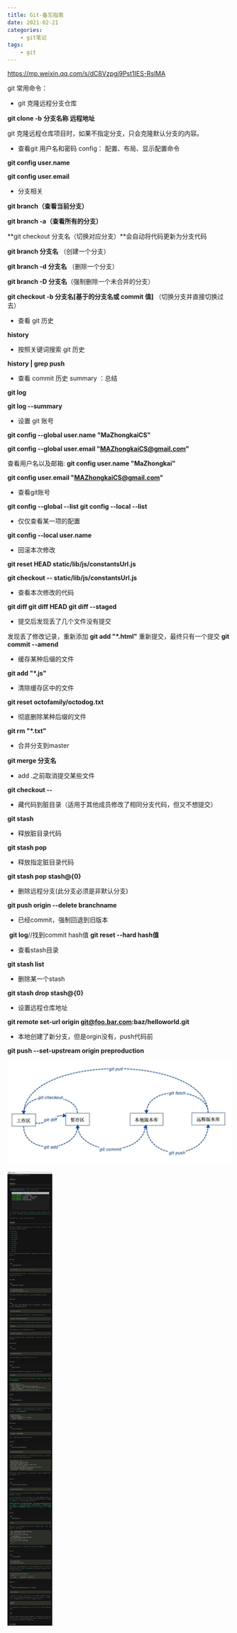 ```yaml
---
title: Git-备忘指南
date: 2021-02-21
categories: 
    - git笔记
tags:
    - git
---
```


https://mp.weixin.qq.com/s/dC8Vzpgj9Pst1IES-RslMA

git 常用命令：

- git 克隆远程分支仓库

**git clone -b** **分支名称 远程地址**

git 克隆远程仓库项目时，如果不指定分支，只会克隆默认分支的内容。

- 查看git 用户名和密码      config： 配置、布局、显示配置命令

**git config user.name**   

**git config user.email**

- 分支相关

**git branch（查看当前分支）** 

**git branch -a（查看所有的分支）**

**git checkout 分支名（切换对应分支）**会自动将代码更新为分支代码

**git branch 分支名** （创建一个分支）

**git branch -d** **分支名** （删除一个分支）

**git branch -D 分支名**（强制删除一个未合并的分支）

**git checkout -b 分支名[基于的分支名或 commit 值]** （切换分支并直接切换过去）

- 查看 git 历史

**history**

- 按照关键词搜索 git 历史

**history | grep push**

- 查看 commit 历史       summary ：总结

**git log** 

**git log --summary**

- 设置 git 账号

**git config --global user.name "MaZhongkaiCS"** 

**git config --global user.email "MAZhongkaiCS@gmail.com"**

查看用户名以及邮箱: **git config user.name "MaZhongkai"** 

**git config user.email "MAZhongkaiCS@gmail.com"**

- 查看git账号

**git config --global --list git config --local --list**

- 仅仅查看某一项的配置

**git config --local user.name**

- 回滚本次修改

**git reset HEAD static/lib/js/constantsUrl.js**

**git checkout -- 	static/lib/js/constantsUrl.js**

- 查看本次修改的代码

**git diff git diff HEAD git diff --staged**

- 提交后发现丢了几个文件没有提交

发现丢了修改记录，重新添加 **git add "\*.html"** 重新提交，最终只有一个提交 **git commit --amend**

- 缓存某种后缀的文件

**git add "\*.js"**

- 清除缓存区中的文件

**git reset octofamily/octodog.txt**

- 彻底删除某种后缀的文件

**git rm "\*.txt"**

- 合并分支到master

**git merge 分支名**

- add .之前取消提交某些文件

**git checkout -- <filename>**

- 藏代码到脏目录（适用于其他成员修改了相同分支代码，但又不想提交）

**git stash**

- 释放脏目录代码

**git stash pop**

- 释放指定脏目录代码

**git stash pop stash@{0}**

- 删除远程分支(此分支必须是非默认分支)

**git push origin --delete branchname**

- 已经commit，强制回退到旧版本

​       	**git log**//找到commit hash值 **git reset --hard hash值**

- 查看stash目录

**git stash list**

- 删除某一个stash

**git stash drop stash@{0}**

- 设置远程仓库地址

**git remote set-url origin git@foo.bar.com:baz/helloworld.git**

- 本地创建了新分支，但是orgin没有，push代码前

**git push --set-upstream origin preproduction**



![git1](./git1.jpeg)

![git2](./git2.png)
